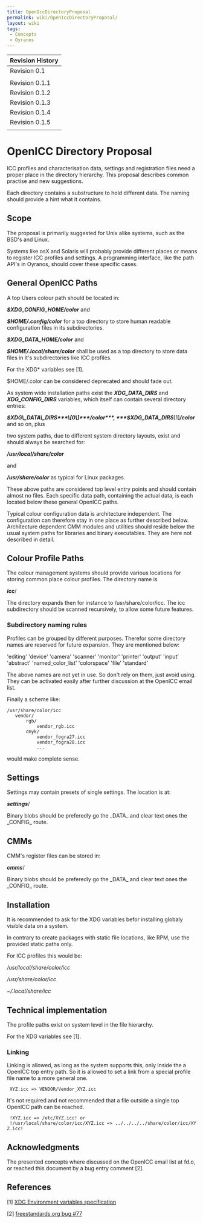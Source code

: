 ```yaml
---
title: OpenIccDirectoryProposal
permalink: wiki/OpenIccDirectoryProposal/
layout: wiki
tags:
 - Concepts
 - Oyranos
---
```


| Revision History |
|------------------|
| Revision 0.1     |
||
| Revision 0.1.1   |
| Revision 0.1.2   |
| Revision 0.1.3   |
| Revision 0.1.4   |
| Revision 0.1.5   |
||

<H1>
OpenICC Directory Proposal

</H1>
ICC profiles and characterisation data, settings and registration files
need a proper place in the directory hierarchy. This proposal describes
common practise and new suggestions.

Each directory contains a substructure to hold different data. The
naming should provide a hint what it contains.

Scope
-----

The proposal is primarily suggested for Unix alike systems, such as the
BSD's and Linux.

Systems like osX and Solaris will probably provide different places or
means to register ICC profiles and settings. A programming interface,
like the path API's in Oyranos, should cover these specific cases.

General OpenICC Paths
---------------------

A top Users colour path should be located in:

***$XDG\_CONFIG\_HOME/color*** and

***$HOME/.config/color*** for a top directory to store human readable
configuration files in its subdirectories.

***$XDG\_DATA\_HOME/color*** and

***$HOME/.local/share/color*** shall be used as a top directory to store
data files in it's subdirectories like ICC profiles.

For the XDG\* variables see \[1\].

$HOME/.color can be considered deprecated and should fade out.

As system wide installation paths exist the ***XDG\_DATA\_DIRS*** and
***XDG\_CONFIG\_DIRS*** variables, which itself can contain several
directory entries:

***$XDG\_DATA\_DIRS***\[0\]***/color***,
***$XDG\_DATA\_DIRS***\[1\]***/color*** and so on, plus

two system paths, due to different system directory layouts, exist and
should always be searched for:

***/usr/local/share/color***

and

***/usr/share/color*** as typical for Linux packages.

These above paths are considered top level entry points and should
contain almost no files. Each specific data path, containing the actual
data, is each located below these general OpenICC paths.

Typical colour configuration data is architecture independent. The
configuration can therefore stay in one place as further described
below. Architecture dependent CMM modules and utilities should reside
below the usual system paths for libraries and binary executables. They
are here not described in detail.

Colour Profile Paths
--------------------

The colour management systems should provide various locations for
storing common place colour profiles. The directory name is

***icc***/

The directory expands then for instance to /usr/share/color/icc. The icc
subdirectory should be scanned recursively, to allow some future
features.

### Subdirectory naming rules

Profiles can be grouped by different purposes. Therefor some directory
names are reserved for future expansion. They are mentioned below:

'editing' 'device' 'camera' 'scanner' 'monitor' 'printer' 'output'
'input' 'abstract' 'named\_color\_list' 'colorspace' 'file' 'standard'

The above names are not yet in use. So don't rely on them, just avoid
using. They can be activated easily after further discussion at the
OpenICC email list.

Finally a scheme like:

`/usr/share/color/icc`  
`   vendor/`  
`       rgb/`  
`           vendor_rgb.icc`  
`       cmyk/`  
`           vendor_fogra27.icc`  
`           vendor_fogra28.icc`  
`           ...`

would make complete sense.

Settings
--------

Settings may contain presets of single settings. The location is at:

***settings***/

Binary blobs should be preferedly go the \_DATA\_ and clear text ones
the \_CONFIG\_ route.

CMMs
----

CMM's register files can be stored in:

***cmms***/

Binary blobs should be preferedly go the \_DATA\_ and clear text ones
the \_CONFIG\_ route.

Installation
------------

It is recommended to ask for the XDG variables befor installing globaly
visible data on a system.

In contrary to create packages with static file locations, like RPM, use
the provided static paths only.

For ICC profiles this would be:

  
*/usr/local/share/color/icc*

*/usr/share/color/icc*

*~/.local/share/icc*

Technical implementation
------------------------

The profile paths exist on system level in the file hierarchy.

For the XDG variables see \[1\].

### Linking

Linking is allowed, as long as the system supports this, only inside the
a OpenICC top entry path. So it is allowed to set a link from a special
profile file name to a more general one.

` XYZ.icc => VENDOR/Vendor_XYZ.icc`

It's not required and not recommended that a file outside a single top
OpenICC path can be reached.

` !XYZ.icc => /etc/XYZ.icc! or`  
` !/usr/local/share/color/icc/XYZ.icc => ../../../../share/color/icc/XYZ.icc!`

Acknowledgments
---------------

The presented concepts where discussed on the OpenICC email list at
fd.o, or reached this document by a bug entry comment \[2\].

References
----------

\[1\] [XDG Environment variables
specification](http://standards.freedesktop.org/freedesktop-platform-specs/1.0/basedir-spec-0.6/ar01s03.html)

\[2\] [freestandards.org bug
\#77](http://bugs.freestandards.org/show_bug.cgi?id=77)
